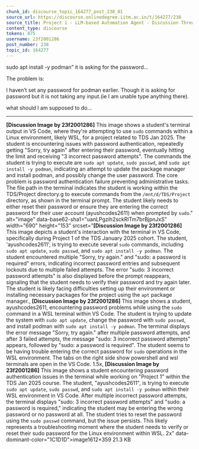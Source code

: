 ```yaml
---
chunk_id: discourse_topic_164277_post_238_01
source_url: https://discourse.onlinedegree.iitm.ac.in/t/164277/238
source_title: Project 1 - LLM-based Automation Agent - Discussion Thread [TDS Jan 2025]
content_type: discourse
tokens: 875
username: 23f2001286
post_number: 238
topic_id: 164277
---
```


sudo apt install -y podman” it is asking for the password…

The problem is:

I haven’t set any password for podman earlier.
Though it is asking for password but it is not taking any input.(ie I am unable type anything there).

what should I am supposed to do…

---

**[Discussion Image by 23f2001286]** This image shows a student's terminal output in VS Code, where they're attempting to use `sudo` commands within a Linux environment, likely WSL, for a project related to TDS Jan 2025. The student is encountering issues with password authentication, repeatedly getting "Sorry, try again" after entering their password, eventually hitting the limit and receiving "3 incorrect password attempts". The commands the student is trying to execute are `sudo apt update`, `sudo passwd`, and `sudo apt install -y podman`, indicating an attempt to update the package manager and install podman, and possibly change the user password. The core problem is password authentication failure preventing administrative tasks. The file path in the terminal indicates the student is working within the TDS/Project directory.g to execute commands from the `/mnt/d/TDS/Project` directory, as shown in the terminal prompt. The student likely needs to either reset their password or ensure they are entering the correct password for their user account (ayushcodes2611) when prompted by `sudo`." alt="image" data-base62-sha1="uanLPgzih2sckRlTm7brBjpnJxS" width="690" height="153" srcset="**[Discussion Image by 23f2001286]** This image depicts a student's interaction with the terminal in VS Code, specifically during Project 1 of the TDS January 2025 cohort. The student, 'ayushcodes2611', is trying to execute several `sudo` commands, including `sudo apt update`, `sudo passwd`, and `sudo apt install -y podman`. The student encountered multiple "Sorry, try again." and "sudo: a password is required" errors, indicating incorrect password entries and subsequent lockouts due to multiple failed attempts. The error "sudo: 3 incorrect password attempts" is also displayed before the prompt reappears, signaling that the student needs to verify their password and try again later. The student is likely facing difficulties setting up their environment or installing necessary packages for the project using the `apt` package manager., **[Discussion Image by 23f2001286]** This image shows a student, ayushcodes2611, encountering password problems while using the `sudo` command in a WSL terminal within VS Code. The student is trying to update the system with `sudo apt update`, change the password with `sudo passwd`, and install podman with `sudo apt install -y podman`. The terminal displays the error message "Sorry, try again." after multiple password attempts, and after 3 failed attempts, the message "sudo: 3 incorrect password attempts" appears, followed by "sudo: a password is required". The student seems to be having trouble entering the correct password for `sudo` operations in the WSL environment. The tabs on the right side show powershell and wsl terminals are open in the VS Code. 1.5x, **[Discussion Image by 23f2001286]** This image shows a student encountering password authentication issues in the terminal while working on "Project 1" within the TDS Jan 2025 course. The student, "ayushcodes2611", is trying to execute `sudo apt update`, `sudo passwd`, and `sudo apt install -y podman` within their WSL environment in VS Code. After multiple incorrect password attempts, the terminal displays "sudo: 3 incorrect password attempts" and "sudo: a password is required," indicating the student may be entering the wrong password or no password at all. The student tries to reset the password using the `sudo passwd` command, but the issue persists. This likely represents a troubleshooting moment where the student needs to verify or reset their sudo password for the Linux environment within WSL. 2x" data-dominant-color="1C1D1D">image1612×359 21.3 KB
